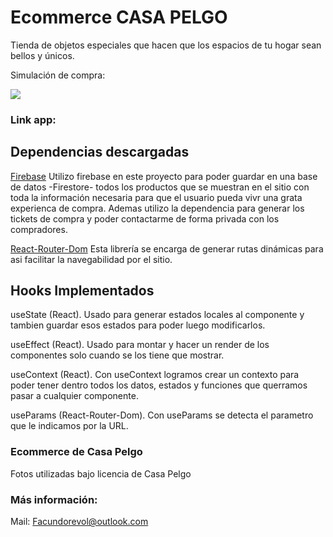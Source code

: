 # Ecommerce CASA PELGO
Tienda de objetos especiales que hacen que los espacios de tu hogar sean bellos y únicos.

Simulación de compra:

![](https://Users/facundorevol/Downloads/ttttttt.gif)

### Link app: 

## Dependencias descargadas
[Firebase](https://firebase.google.com)
Utilizo firebase en este proyecto para poder guardar en una base de datos -Firestore- todos los productos que se muestran en el sitio con toda la información necesaria para que el usuario pueda vivr una grata experienca de compra. Ademas utilizo la dependencia para generar los tickets de compra y poder contactarme de forma privada con los compradores. 

[React-Router-Dom](https://v5.reactrouter.com/web/guides/quick-start)
Esta librería se encarga de generar rutas dinámicas para asi facilitar la navegabilidad por el sitio.

## Hooks Implementados
useState (React).
Usado para generar estados locales al componente y tambien guardar esos estados para poder luego modificarlos.

useEffect (React).
Usado para montar y hacer un render de los componentes solo cuando se los tiene que mostrar.

useContext (React).
Con useContext logramos crear un contexto para poder tener dentro todos los datos, estados y funciones que querramos pasar a cualquier componente.

useParams (React-Router-Dom).
Con useParams se detecta el parametro que le indicamos por la URL.

### Ecommerce de Casa Pelgo
Fotos utilizadas bajo licencia de Casa Pelgo

### Más información:
Mail: Facundorevol@outlook.com


